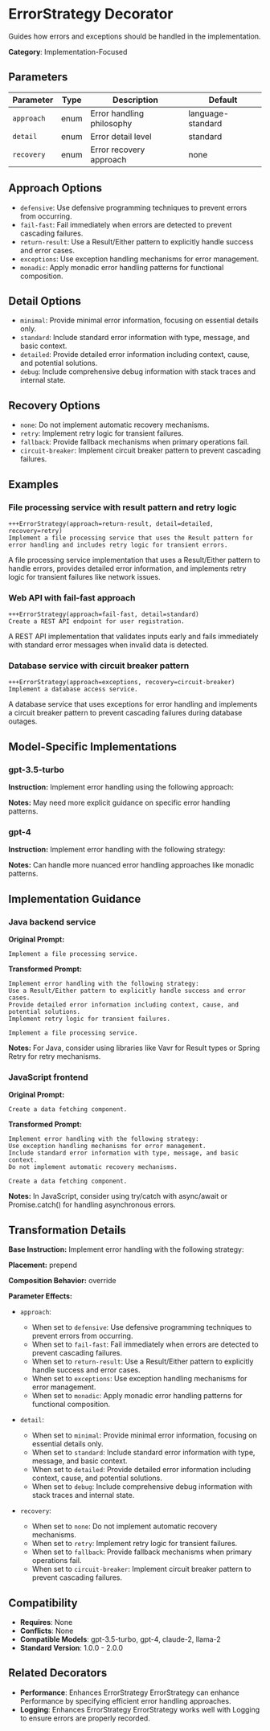 # ErrorStrategy Decorator

Guides how errors and exceptions should be handled in the implementation.

**Category**: Implementation-Focused

## Parameters

| Parameter | Type | Description | Default |
|-----------|------|-------------|--------|
| `approach` | enum | Error handling philosophy | language-standard |
| `detail` | enum | Error detail level | standard |
| `recovery` | enum | Error recovery approach | none |

## Approach Options

- `defensive`: Use defensive programming techniques to prevent errors from occurring.
- `fail-fast`: Fail immediately when errors are detected to prevent cascading failures.
- `return-result`: Use a Result/Either pattern to explicitly handle success and error cases.
- `exceptions`: Use exception handling mechanisms for error management.
- `monadic`: Apply monadic error handling patterns for functional composition.

## Detail Options

- `minimal`: Provide minimal error information, focusing on essential details only.
- `standard`: Include standard error information with type, message, and basic context.
- `detailed`: Provide detailed error information including context, cause, and potential solutions.
- `debug`: Include comprehensive debug information with stack traces and internal state.

## Recovery Options

- `none`: Do not implement automatic recovery mechanisms.
- `retry`: Implement retry logic for transient failures.
- `fallback`: Provide fallback mechanisms when primary operations fail.
- `circuit-breaker`: Implement circuit breaker pattern to prevent cascading failures.

## Examples

### File processing service with result pattern and retry logic

```
+++ErrorStrategy(approach=return-result, detail=detailed, recovery=retry)
Implement a file processing service that uses the Result pattern for error handling and includes retry logic for transient errors.
```

A file processing service implementation that uses a Result/Either pattern to handle errors, provides detailed error information, and implements retry logic for transient failures like network issues.

### Web API with fail-fast approach

```
+++ErrorStrategy(approach=fail-fast, detail=standard)
Create a REST API endpoint for user registration.
```

A REST API implementation that validates inputs early and fails immediately with standard error messages when invalid data is detected.

### Database service with circuit breaker pattern

```
+++ErrorStrategy(approach=exceptions, recovery=circuit-breaker)
Implement a database access service.
```

A database service that uses exceptions for error handling and implements a circuit breaker pattern to prevent cascading failures during database outages.

## Model-Specific Implementations

### gpt-3.5-turbo

**Instruction:** Implement error handling using the following approach:

**Notes:** May need more explicit guidance on specific error handling patterns.

### gpt-4

**Instruction:** Implement error handling with the following strategy:

**Notes:** Can handle more nuanced error handling approaches like monadic patterns.


## Implementation Guidance

### Java backend service

**Original Prompt:**
```
Implement a file processing service.
```

**Transformed Prompt:**
```
Implement error handling with the following strategy:
Use a Result/Either pattern to explicitly handle success and error cases.
Provide detailed error information including context, cause, and potential solutions.
Implement retry logic for transient failures.

Implement a file processing service.
```

**Notes:** For Java, consider using libraries like Vavr for Result types or Spring Retry for retry mechanisms.

### JavaScript frontend

**Original Prompt:**
```
Create a data fetching component.
```

**Transformed Prompt:**
```
Implement error handling with the following strategy:
Use exception handling mechanisms for error management.
Include standard error information with type, message, and basic context.
Do not implement automatic recovery mechanisms.

Create a data fetching component.
```

**Notes:** In JavaScript, consider using try/catch with async/await or Promise.catch() for handling asynchronous errors.

## Transformation Details

**Base Instruction:** Implement error handling with the following strategy:

**Placement:** prepend

**Composition Behavior:** override

**Parameter Effects:**

- `approach`:
  - When set to `defensive`: Use defensive programming techniques to prevent errors from occurring.
  - When set to `fail-fast`: Fail immediately when errors are detected to prevent cascading failures.
  - When set to `return-result`: Use a Result/Either pattern to explicitly handle success and error cases.
  - When set to `exceptions`: Use exception handling mechanisms for error management.
  - When set to `monadic`: Apply monadic error handling patterns for functional composition.

- `detail`:
  - When set to `minimal`: Provide minimal error information, focusing on essential details only.
  - When set to `standard`: Include standard error information with type, message, and basic context.
  - When set to `detailed`: Provide detailed error information including context, cause, and potential solutions.
  - When set to `debug`: Include comprehensive debug information with stack traces and internal state.

- `recovery`:
  - When set to `none`: Do not implement automatic recovery mechanisms.
  - When set to `retry`: Implement retry logic for transient failures.
  - When set to `fallback`: Provide fallback mechanisms when primary operations fail.
  - When set to `circuit-breaker`: Implement circuit breaker pattern to prevent cascading failures.

## Compatibility

- **Requires**: None
- **Conflicts**: None
- **Compatible Models**: gpt-3.5-turbo, gpt-4, claude-2, llama-2
- **Standard Version**: 1.0.0 - 2.0.0

## Related Decorators

- **Performance**: Enhances ErrorStrategy ErrorStrategy can enhance Performance by specifying efficient error handling approaches.
- **Logging**: Enhances ErrorStrategy ErrorStrategy works well with Logging to ensure errors are properly recorded.
